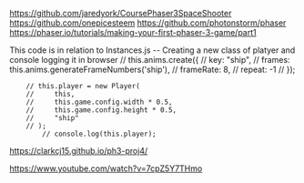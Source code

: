 https://github.com/jaredyork/CoursePhaser3SpaceShooter
https://github.com/onepicesteem
https://github.com/photonstorm/phaser
https://phaser.io/tutorials/making-your-first-phaser-3-game/part1

This code is in relation to Instances.js -- Creating a new class of platyer and console logging it in browser
  // this.anims.create({
        //     key: "ship",
        //     frames: this.anims.generateFrameNumbers('ship'),
        //     frameRate: 8,
        //     repeat: -1
        // });
        
        // this.player = new Player(
        //     this,
        //     this.game.config.width * 0.5,
        //     this.game.config.height * 0.5,
        //     "ship"
        // );
            // console.log(this.player);

https://clarkcj15.github.io/ph3-proj4/

https://www.youtube.com/watch?v=7cpZ5Y7THmo